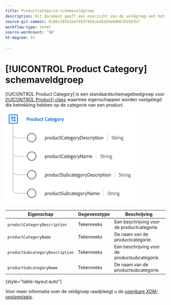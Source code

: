 ```yaml
---
title: Productcategorie-schemaveldgroep
description: Dit document geeft een overzicht van de veldgroep met het schema Productcategorie.
source-git-commit: 9c06c58553aef4937454ced82d3e89867b5567b7
workflow-type: tm+mt
source-wordcount: '98'
ht-degree: 5%

---
```



# [!UICONTROL Product Category] schemaveldgroep

[!UICONTROL Product Category] is een standaardschemagebiedgroep voor [[!UICONTROL Product] class](../../classes/product.md) waarmee eigenschappen worden vastgelegd die betrekking hebben op de categorie van een product.

![](../../images/field-groups/product/product-category.png)

| Eigenschap | Gegevenstype | Beschrijving |
| --- | --- | --- |
| `productCategoryDescription` | Tekenreeks | Een beschrijving voor de productcategorie. |
| `productCategoryName` | Tekenreeks | De naam van de productcategorie. |
| `productSubcategoryDescription` | Tekenreeks | Een beschrijving voor de productsubcategorie. |
| `productSubcategoryName` | Tekenreeks | De naam van de productsubcategorie. |

{style=&quot;table-layout:auto&quot;}

Voor meer informatie over de veldgroep raadpleegt u de [openbare XDM-opslagplaats](https://github.com/adobe/xdm/blob/master/docs/reference/fieldgroups/product/product-category.schema.json).
